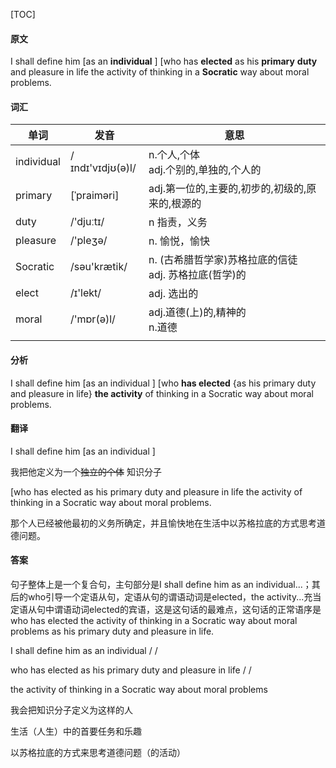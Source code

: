 [TOC]

#### 原文

I shall define him [as an **individual** ] [who has **elected** as his **primary** **duty** and pleasure in life the activity of thinking in a **Socratic** way about moral problems.

#### 词汇

| 单词       | 发音             | 意思                                                      |
| ---------- | ---------------- | --------------------------------------------------------- |
| individual | /ɪndɪ'vɪdjʊ(ə)l/ | n.个人,个体<br/>adj.个别的,单独的,个人的                  |
| primary    | [ˈpraiməri]      | adj.第一位的,主要的,初步的,初级的,原来的,根源的           |
| duty       | /'djuːtɪ/        | n 指责，义务                                              |
| pleasure   | /'pleʒə/         | n. 愉悦，愉快                                             |
| Socratic   | /səu'krætik/     | n. (古希腊哲学家)苏格拉底的信徒<br/>adj. 苏格拉底(哲学)的 |
| elect      | /ɪ'lekt/         | adj. 选出的                                               |
| moral      | /'mɒr(ə)l/       | adj.道德(上)的,精神的<br/>n.道德                          |
|            |                  |                                                           |

 #### 分析

I shall define him [as an individual ] [who **has elected** {as his primary duty and pleasure in life} **the activity** of thinking in a Socratic way about moral problems.



#### 翻译



I shall define him [as an individual ] 

我把他定义为一个~~独立的个体~~ 知识分子

[who has elected as his primary duty and pleasure in life the activity of thinking in a Socratic way about moral problems.

那个人已经被他最初的义务所确定，并且愉快地在生活中以苏格拉底的方式思考道德问题。

#### 答案

句子整体上是一个复合句，主句部分是I shall define him as an individual...；其后的who引导一个定语从句，定语从句的谓语动词是elected，the activity...充当定语从句中谓语动词elected的宾语，这是这句话的最难点，这句话的正常语序是who has elected the activity of thinking in a Socratic way about moral problems as his primary duty and pleasure in life.



I shall define him as an individual / / 

who has elected as his primary duty and pleasure in life / / 

the activity of thinking in a Socratic way about moral problems

我会把知识分子定义为这样的人

生活（人生）中的首要任务和乐趣

以苏格拉底的方式来思考道德问题（的活动）